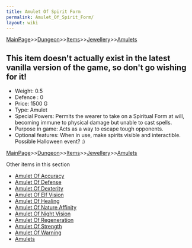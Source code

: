 ```yaml
---
title: Amulet Of Spirit Form
permalink: Amulet_Of_Spirit_Form/
layout: wiki
---
```


[MainPage](/keeperrl_wiki/ "wikilink")>>[Dungeon](/keeperrl_wiki/Dungeon "wikilink")>>[Items](/keeperrl_wiki/Items "wikilink")>>[Jewellery](/keeperrl_wiki/Jewellery "wikilink")>>[Amulets](/keeperrl_wiki/Amulets "wikilink")

This item doesn't actually exist in the latest vanilla version of the game, so don't go wishing for it!
-------------------------------------------------------------------------------------------------------

- Weight: 0.5
- Defence : 0
- Price: 1500 G
- Type: Amulet
- Special Powers: Permits the wearer to take on a Spiritual Form at will, becoming immune to physical damage but unable to cast spells.
- Purpose in game: Acts as a way to escape tough opponents.
- Optional features: When in use, make spirits visible and interactible. Possible Halloween event? :)

[MainPage](/keeperrl_wiki/ "wikilink")>>[Dungeon](/keeperrl_wiki/Dungeon "wikilink")>>[Items](/keeperrl_wiki/Items "wikilink")>>[Jewellery](/keeperrl_wiki/Jewellery "wikilink")>>[Amulets](/keeperrl_wiki/Amulets "wikilink")

Other items in this section
-    [Amulet Of Accuracy](/keeperrl_wiki/Amulet_Of_Accuracy "wikilink")
-    [Amulet Of Defense](/keeperrl_wiki/Amulet_Of_Defense "wikilink")
-    [Amulet Of Dexterity](/keeperrl_wiki/Amulet_Of_Dexterity "wikilink")
-    [Amulet Of Elf Vision](/keeperrl_wiki/Amulet_Of_Elf_Vision "wikilink")
-    [Amulet Of Healing](/keeperrl_wiki/Amulet_Of_Healing "wikilink")
-    [Amulet Of Nature Affinity](/keeperrl_wiki/Amulet_Of_Nature_Affinity "wikilink")
-    [Amulet Of Night Vision](/keeperrl_wiki/Amulet_Of_Night_Vision "wikilink")
-    [Amulet Of Regeneration](/keeperrl_wiki/Amulet_Of_Regeneration "wikilink")
-    [Amulet Of Strength](/keeperrl_wiki/Amulet_Of_Strength "wikilink")
-    [Amulet Of Warning](/keeperrl_wiki/Amulet_Of_Warning "wikilink")
-    [Amulets](/keeperrl_wiki/Amulets "wikilink")
